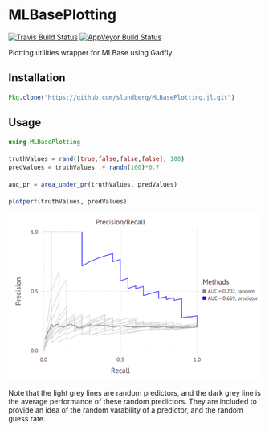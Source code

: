 # MLBasePlotting

[![Travis Build Status](https://travis-ci.org/slundberg/MLBasePlotting.jl.svg?branch=master)](https://travis-ci.org/slundberg/MLBasePlotting.jl)
[![AppVeyor Build Status](https://ci.appveyor.com/api/projects/status/jt8jmirv45onel7m?svg=true)](https://ci.appveyor.com/project/slundberg/mlbaseplotting-jl)

Plotting utilities wrapper for MLBase using Gadfly.

## Installation

```julia
Pkg.clone("https://github.com/slundberg/MLBasePlotting.jl.git")
```

## Usage

```julia
using MLBasePlotting

truthValues = rand([true,false,false,false], 100)
predValues = truthValues .+ randn(100)*0.7

auc_pr = area_under_pr(truthValues, predValues)

plotperf(truthValues, predValues)
```
![Sample PR plot](/doc/samplePlotPR.png?raw=true)

Note that the light grey lines are random predictors, and the dark grey line is the average performance of these random predictors. They are included to provide an idea of the random varability of a predictor, and the random guess rate.
